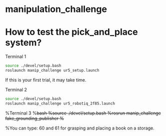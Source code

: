 # manipulation_challenge

# How to test the pick_and_place system?

Terminal 1
~~~~bash
source ./devel/setup.bash
roslaunch manip_challenge ur5_setup.launch
~~~~
If this is your first trial, it may take time. 

Terminal 2
~~~~bash
source ./devel/setup.bash
roslaunch manip_challenge ur5_robotiq_2f85.launch
~~~~

%Terminal 3
%~~~~bash
%source ./devel/setup.bash
%rosrun manip_challenge fake_grounding_publisher
%~~~~

%You can type: 60 and 61 for grasping and placing a book on a storage.
